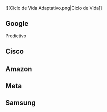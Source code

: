 ![[Ciclo de Vida Adaptativo.png|Ciclo de Vida]]

## Google
Predictivo
## Cisco

## Amazon
## Meta
## Samsung
